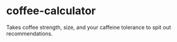 # coffee-calculator
Takes coffee strength, size, and your caffeine tolerance to spit out recommendations.
